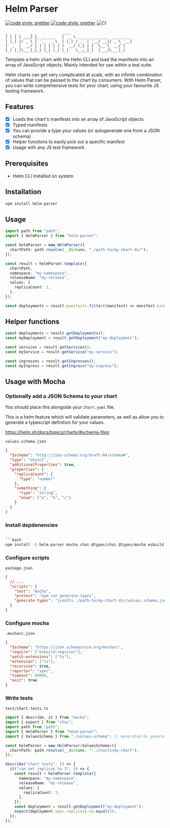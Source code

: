 # Helm Parser

[![code style: prettier](https://img.shields.io/badge/code_style-prettier-ff69b4.svg?style=flat-square)](https://github.com/prettier/prettier) [![code style: prettier](https://camo.githubusercontent.com/92e9f7b1209bab9e3e9cd8cdf62f072a624da461/68747470733a2f2f666c61742e62616467656e2e6e65742f62616467652f4275696c74253230576974682f547970655363726970742f626c7565)](https://github.com/microsoft/TypeScript) ![CI](https://github.com/alexbechmann/helm-parser/actions/workflows/ci.yml/badge.svg?branch=master)

```
_   _      _             ____
| | | | ___| |_ __ ___   |  _ \ __ _ _ __ ___  ___ _ __
| |_| |/ _ \ | '_ ` _ \  | |_) / _` | '__/ __|/ _ \ '__|
|  _  |  __/ | | | | | | |  __/ (_| | |  \__ \  __/ |
|_| |_|\___|_|_| |_| |_| |_|   \__,_|_|  |___/\___|_|
```

Template a helm chart with the Helm CLI and load the manifests into an array of JavaScript objects. Mainly intended for use within a test suite.

Helm charts can get very complicated at scale, with an infinite combination of values that can be passed to the chart by consumers. With Helm Parser, you can write comprehensive tests for your chart, using your favourite JS testing framework.

## Features

- [x] Loads the chart's manifests into an array of JavaScript objects
- [x] Typed manifests
- [x] You can provide a type your values (or autogenerate one from a JSON schema)
- [x] Helper functions to easily pick out a specific manifest
- [x] Usage with any JS test framework

## Prerequisites

- Helm CLI installed on system

## Installation

```bash
npm install helm-parser
```

## Usage

```ts
import path from "path";
import { HelmParser } from "helm-parser";

const helmParser = new HelmParser({
  chartPath: path.resolve(__dirname, "./path-to/my-chart-dir");
});

const result = helmParser.template({
  chartPath,
  namespace: "my-namespace",
  releaseName: "my-release",
  values: {
    replicaCount: 3,
  },
});

const deployments = result.manifests.filter((manifest) => manifest.kind === "Deployment");
```

## Helper functions

```ts
const deployments = result.getDeployments();
const myDeployment = result.getDeployment("my-deployment");

const services = result.getServices();
const myService = result.getService("my-service");

const ingresses = result.getIngresses();
const myIngress = result.getIngress("my-ingress");
```

## Usage with Mocha

### Optionally add a JSON Schema to your chart

You should place this alongside your `Chart.yaml` file.

This is a helm feature which will validate parameters, as well as allow you to generate a typescript definition for your values.

<https://helm.sh/docs/topics/charts/#schema-files>

`values.schema.json`

```json
{
  "$schema": "http://json-schema.org/draft-04/schema#",
  "type": "object",
  "additionalProperties": true,
  "properties": {
    "replicaCount": {
      "type": "number"
    },
    "something": {
      "type": "string",
      "enum": ["a", "b", "c"]
    }
  }
}
```

### Install depdenencies

````bash

```bash
npm install -D helm-parser mocha chai @types/chai @types/mocha esbuild esbuild-register json-schema-to-typescript typescript
````

### Configure scripts

`package.json`

```json
{
  // ...
  "scripts": {
    "test": "mocha",
    "pretest": "npm run generate-types",
    "generate-types": "json2ts ./path-to/my-chart-dir/values.schema.json > ./test/values-schema.d.ts"
  }
}
```

### Configure mocha

`.mocharc.json`

```json
{
  "$schema": "https://json.schemastore.org/mocharc",
  "require": ["esbuild-register"],
  "watch-extensions": ["ts"],
  "extension": ["ts"],
  "recursive": true,
  "reporter": "spec",
  "timeout": 60000,
  "exit": true
}
```

### Write tests

`test/chart.tests.ts`

```ts
import { describe, it } from "mocha";
import { expect } from "chai";
import path from "path";
import { HelmParser } from "helm-parser";
import { ValuesSchema } from "./values-schema"; // Generated by generate-types npm script

const helmParser = new HelmParser<ValuesSchema>({
  chartPath: path.resolve(__dirname, "../charts/my-chart"),
});

describe("chart tests", () => {
  it("can set replicas to 3", () => {
    const result = helmParser.template({
      namespace: "my-namespace",
      releaseName: "my-release",
      values: {
        replicaCount: 3,
      },
    });
    const deployment = result.getDeployment("my-deployment");
    expect(deployment.spec.replicas).to.equal(3);
  });
});
```
